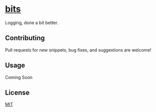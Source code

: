 # [bits](https://github.com/jxshco/loggn)

Logging, done a bit better.

## Contributing

Pull requests for new snippets, bug fixes, and suggestions are welcome!

## Usage

Coming Soon

## License

[MIT](https://github.com/jxshco/loggn/blob/master/LICENSE)
